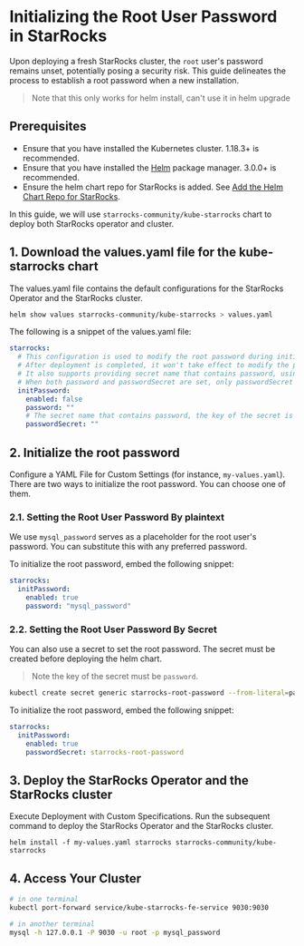 # Initializing the Root User Password in StarRocks

Upon deploying a fresh StarRocks cluster, the `root` user's password remains unset, potentially posing a security risk.
This guide delineates the process to establish a root password when a new installation.

> Note that this only works for helm install, can't use it in helm upgrade

## Prerequisites

- Ensure that you have installed the Kubernetes cluster. 1.18.3+ is recommended.
- Ensure that you have installed the [Helm](https://helm.sh/) package manager. 3.0.0+ is recommended.
- Ensure the helm chart repo for StarRocks is added.
  See [Add the Helm Chart Repo for StarRocks](./add_helm_repo_howto.md).

In this guide, we will use `starrocks-community/kube-starrocks` chart to deploy both StarRocks operator and cluster.

## 1. Download the values.yaml file for the kube-starrocks chart

The values.yaml file contains the default configurations for the StarRocks Operator and the StarRocks cluster.

```Bash
helm show values starrocks-community/kube-starrocks > values.yaml
```

The following is a snippet of the values.yaml file:

```yaml
starrocks:
  # This configuration is used to modify the root password during initial deployment.
  # After deployment is completed, it won't take effect to modify the password here and to do a `helm upgrade`.
  # It also supports providing secret name that contains password, using the password in the secret instead of the plaintext in the values.yaml.
  # When both password and passwordSecret are set, only passwordSecret takes effect.
  initPassword:
    enabled: false
    password: ""
    # The secret name that contains password, the key of the secret is "password", and you should create it first.
    passwordSecret: ""
```

## 2. Initialize the root password

Configure a YAML File for Custom Settings (for instance, `my-values.yaml`). There are two ways to
initialize the root password. You can choose one of them.

### 2.1. Setting the Root User Password By plaintext

We use `mysql_password` serves as a placeholder for the root user's password. You can substitute this
with any preferred password.

To initialize the root password, embed the following snippet:

```yaml
starrocks:
  initPassword:
    enabled: true
    password: "mysql_password"
```

### 2.2. Setting the Root User Password By Secret

You can also use a secret to set the root password. The secret must be created before deploying the helm chart.

> Note the key of the secret must be `password`.

```bash
kubectl create secret generic starrocks-root-password --from-literal=password=mysql_password
```

To initialize the root password, embed the following snippet:

```yaml
starrocks:
  initPassword:
    enabled: true
    passwordSecret: starrocks-root-password
```

## 3. Deploy the StarRocks Operator and the StarRocks cluster

Execute Deployment with Custom Specifications. Run the subsequent command to deploy the StarRocks Operator and the
StarRocks cluster.

```shell
helm install -f my-values.yaml starrocks starrocks-community/kube-starrocks
```

## 4. Access Your Cluster

```bash
# in one terminal
kubectl port-forward service/kube-starrocks-fe-service 9030:9030

# in another terminal
mysql -h 127.0.0.1 -P 9030 -u root -p mysql_password
```
